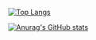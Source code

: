 [![Top Langs](https://github-readme-stats.vercel.app/api/top-langs/?username=anuraghazra&layout=compact&theme=radical&langs_count=10)](https://github.com/anuraghazra/github-readme-stats)

[![Anurag's GitHub stats](https://github-readme-stats.vercel.app/api?username=Atharv-Joshi&count_private=true&show_icons=true&theme=radical)](https://github.com/anuraghazra/github-readme-stats)
